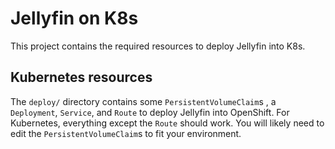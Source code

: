 # Jellyfin on K8s

This project contains the required resources to deploy Jellyfin into
K8s.

## Kubernetes resources

The `deploy/` directory contains some `PersistentVolumeClaim`s , a `Deployment`, `Service`, and `Route` to deploy Jellyfin
into OpenShift. For Kubernetes, everything except the `Route` should work. You will likely need to edit the 
`PersistentVolumeClaim`s to fit your environment.
